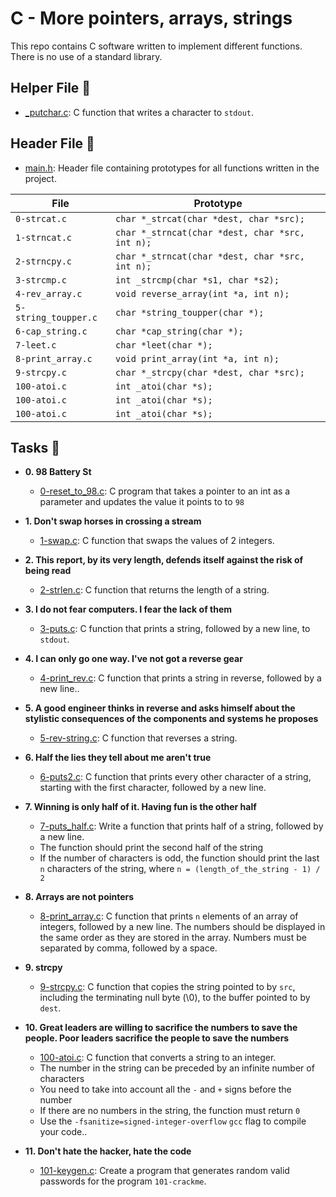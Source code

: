 # C - More pointers, arrays, strings

This repo contains C software written to implement different functions. There is no use of a standard library.

## Helper File :raised_hands:

* [_putchar.c](./_putchar.c): C function that writes a character to `stdout`.

## Header File :file_folder:

* [main.h](./main.h): Header file containing prototypes for all
functions written in the project.

| File                     | Prototype                                             |
| ------------------------ | --------------------------------                      |
| `0-strcat.c`             | `char *_strcat(char *dest, char *src);`               |
| `1-strncat.c`            | `char *_strncat(char *dest, char *src, int n);`       |
| `2-strncpy.c`            | `char *_strncat(char *dest, char *src, int n);`       |
| `3-strcmp.c`             | `int _strcmp(char *s1, char *s2);`                    |
| `4-rev_array.c`          | `void reverse_array(int *a, int n);`                  |
| `5-string_toupper.c`     | `char *string_toupper(char *);`                       |
| `6-cap_string.c`         | `char *cap_string(char *);`                           |
| `7-leet.c`               | `char *leet(char *);`                                 |
| `8-print_array.c`        | `void print_array(int *a, int n);`                    |
| `9-strcpy.c`             | `char *_strcpy(char *dest, char *src);`               |
| `100-atoi.c`             | `int _atoi(char *s);`                                 |
| `100-atoi.c`             | `int _atoi(char *s);`                                 |
| `100-atoi.c`             | `int _atoi(char *s);`                                 |



## Tasks :page_with_curl:

* **0. 98 Battery St**
  * [0-reset_to_98.c](./0-reset_to_98.c): C program that takes a pointer to an int as a parameter and updates the value it points to to `98`

* **1. Don't swap horses in crossing a stream**
  * [1-swap.c](./1-swap.c): C function that swaps the values of 2 integers. 

* **2. This report, by its very length, defends itself against the risk of being read**
  * [2-strlen.c](./2-strlen.c): C function that returns the length of a string.

* **3. I do not fear computers. I fear the lack of them**
  * [3-puts.c](./3-puts.c): C function that prints a string, followed by a new line, to `stdout`. 

* **4. I can only go one way. I've not got a reverse gear**
  * [4-print_rev.c](./4-print_rev.c): C function that prints a string in reverse, followed by a new line..

* **5. A good engineer thinks in reverse and asks himself about the stylistic consequences of the components and systems he proposes**
  * [5-rev-string.c](./5-rev-string.c): C function that reverses a string.

* **6. Half the lies they tell about me aren't true**
  * [6-puts2.c](./6-puts2.c): C function that prints every other character of a string, starting with the first character, followed by a new line.

* **7. Winning is only half of it. Having fun is the other half**
  * [7-puts_half.c](./7-puts_half.c): Write a function that prints half of a string, followed by a new line.
  * The function should print the second half of the string
  * If the number of characters is odd, the function should print the last `n` characters of the string, where `n = (length_of_the_string - 1) / 2`

* **8. Arrays are not pointers**
  * [8-print_array.c](./8-print_array.c): C function that prints `n` elements of an array of integers, followed by a new line. The numbers should be displayed in the same order as they are stored in the array. Numbers must be separated by comma, followed by a space.

* **9. strcpy**
  * [9-strcpy.c](./9-strcpy.c): C function that copies the string pointed to by `src`, including the terminating null byte (\0), to the buffer pointed to by `dest`.

* **10. Great leaders are willing to sacrifice the numbers to save the people. Poor leaders sacrifice the people to save the numbers**
  * [100-atoi.c](./100-atoi.c): C function that converts a string to an integer.
  * The number in the string can be preceded by an infinite number of characters
  * You need to take into account all the `-` and `+` signs before the number
  * If there are no numbers in the string, the function must return `0`
  * Use the `-fsanitize=signed-integer-overflow` `gcc` flag to compile your code..

* **11. Don't hate the hacker, hate the code**
  * [101-keygen.c](./101-keygen.c): Create a program that generates random valid passwords for the program `101-crackme`.
